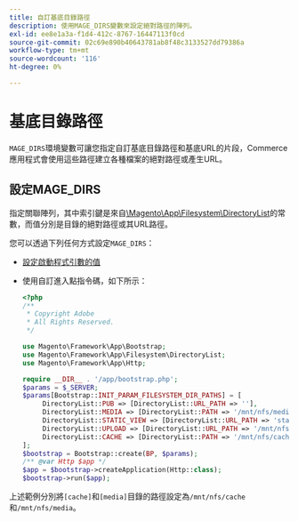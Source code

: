 ```yaml
---
title: 自訂基底目錄路徑
description: 使用MAGE_DIRS變數來設定絕對路徑的陣列。
exl-id: ee8e1a3a-f1d4-412c-8767-16447113f0cd
source-git-commit: 02c69e890b40643781ab8f48c3133527dd79386a
workflow-type: tm+mt
source-wordcount: '116'
ht-degree: 0%

---
```


# 基底目錄路徑

`MAGE_DIRS`環境變數可讓您指定自訂基底目錄路徑和基底URL的片段，Commerce應用程式會使用這些路徑建立各種檔案的絕對路徑或產生URL。

## 設定MAGE_DIRS

指定關聯陣列，其中索引鍵是來自[\\Magento\\App\\Filesystem\\DirectoryList][directory-list]的常數，而值分別是目錄的絕對路徑或其URL路徑。

您可以透過下列任何方式設定`MAGE_DIRS`：

- [設定啟動程式引數的值](../bootstrap/set-parameters.md)
- 使用自訂進入點指令碼，如下所示：

  ```php
  <?php
  /**
   * Copyright Adobe
   * All Rights Reserved.
   */
  
  use Magento\Framework\App\Bootstrap;
  use Magento\Framework\App\Filesystem\DirectoryList;
  use Magento\Framework\App\Http;
  
  require __DIR__ . '/app/bootstrap.php';
  $params = $_SERVER;
  $params[Bootstrap::INIT_PARAM_FILESYSTEM_DIR_PATHS] = [
       DirectoryList::PUB => [DirectoryList::URL_PATH => ''],
       DirectoryList::MEDIA => [DirectoryList::PATH => '/mnt/nfs/media', DirectoryList::URL_PATH => ''],
       DirectoryList::STATIC_VIEW => [DirectoryList::URL_PATH => 'static'],
       DirectoryList::UPLOAD => [DirectoryList::URL_PATH => '/mnt/nfs/media/upload'],
       DirectoryList::CACHE => [DirectoryList::PATH => '/mnt/nfs/cache'],
  ];
  $bootstrap = Bootstrap::create(BP, $params);
  /** @var Http $app */
  $app = $bootstrap->createApplication(Http::class);
  $bootstrap->run($app);
  ```

上述範例分別將`[cache]`和`[media]`目錄的路徑設定為`/mnt/nfs/cache`和`/mnt/nfs/media`。

<!-- link definitions -->

[directory-list]: https://github.com/magento/magento2/blob/2.4/lib/internal/Magento/Framework/App/Filesystem/DirectoryList.php

